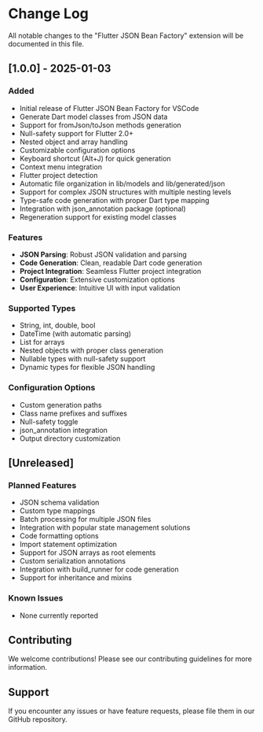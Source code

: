 # Change Log

All notable changes to the "Flutter JSON Bean Factory" extension will be documented in this file.

## [1.0.0] - 2025-01-03

### Added
- Initial release of Flutter JSON Bean Factory for VSCode
- Generate Dart model classes from JSON data
- Support for fromJson/toJson methods generation
- Null-safety support for Flutter 2.0+
- Nested object and array handling
- Customizable configuration options
- Keyboard shortcut (Alt+J) for quick generation
- Context menu integration
- Flutter project detection
- Automatic file organization in lib/models and lib/generated/json
- Support for complex JSON structures with multiple nesting levels
- Type-safe code generation with proper Dart type mapping
- Integration with json_annotation package (optional)
- Regeneration support for existing model classes

### Features
- **JSON Parsing**: Robust JSON validation and parsing
- **Code Generation**: Clean, readable Dart code generation
- **Project Integration**: Seamless Flutter project integration
- **Configuration**: Extensive customization options
- **User Experience**: Intuitive UI with input validation

### Supported Types
- String, int, double, bool
- DateTime (with automatic parsing)
- List<T> for arrays
- Nested objects with proper class generation
- Nullable types with null-safety support
- Dynamic types for flexible JSON handling

### Configuration Options
- Custom generation paths
- Class name prefixes and suffixes
- Null-safety toggle
- json_annotation integration
- Output directory customization

## [Unreleased]

### Planned Features
- JSON schema validation
- Custom type mappings
- Batch processing for multiple JSON files
- Integration with popular state management solutions
- Code formatting options
- Import statement optimization
- Support for JSON arrays as root elements
- Custom serialization annotations
- Integration with build_runner for code generation
- Support for inheritance and mixins

### Known Issues
- None currently reported

## Contributing

We welcome contributions! Please see our contributing guidelines for more information.

## Support

If you encounter any issues or have feature requests, please file them in our GitHub repository.

